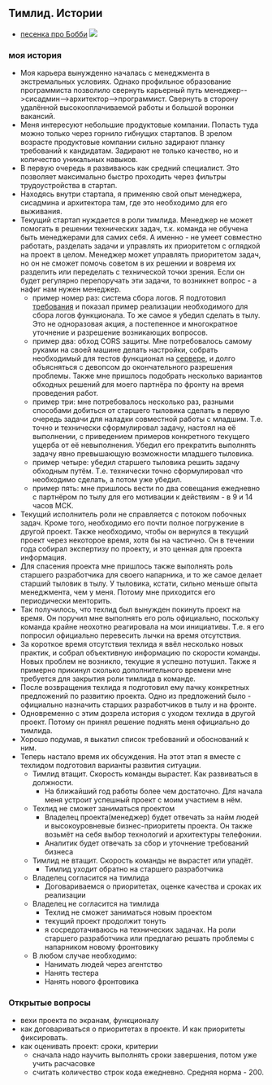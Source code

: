 ## Тимлид. Истории

 * [песенка про Бобби](https://youtu.be/zD-3Dd3evQ4?t=238) ![](/тимлид/бобби.png)

### моя история

 * Моя карьера вынужденно началась с менеджмента в экстремальных условиях. Однако профильное образование программиста позволило свернуть карьерный путь менеджер-->сисадмин-->архитектор-->программист. Свернуть в сторону удалённой высокооплачиваемой работы и большой воронки вакансий.
 * Меня интересуют небольшие продуктовые компании. Попасть туда можно только через горнило гибнущих стартапов. В зрелом возрасте продуктовые компании сильно задирают планку требований к кандидатам. Задирают не только качество, но и количество уникальных навыков.
 * В первую очередь я развиваюсь как средний специалист. Это позволяет максимально быстро проходить через фильтры трудоустройства в стартап.
 * Находясь внутри стартапа, я применяю свой опыт менеджера, сисадмина и архитектора там, где это необходимо для его выживания.
 * Текущий стартап нуждается в роли тимлида. Менеджер не может помогать в решении технических задач, т.к. команда не обучена быть менеджерами для самих себя. А именно - не умеет совместно работать, разделать задачи и управлять их приоритетом с оглядкой на проект в целом. Менеджер может управлять приоритетом задач, но он не сможет помочь советом в их решении и вовремя их разделить или переделать с технической точки зрения. Если он будет регулярно перепоручать эти задачи, то возникнет вопрос - а нафиг нам нужен менеджер.
	* пример номер раз: система сбора логов. Я подготовил [требования](https://gitlab2.nari.ru/maics2/docs/blob/master/Wiki/Сбор%20и%20аналитика%20логов/логи-фронт.md) и показал пример реализации необходимого для сбора логов функционала. То же самое я убедил сделать в тылу. Это не одноразовая акция, а постепенное и многократное уточнение и разрешение возникающих вопросов.
	* пример два: обход CORS защиты. Мне потребовалось самому руками на своей машине делать настройки, собрать необходимый для тестов функционал на [сервере](https://maics2.nari.ru:3012/library), и долго объясняться с девопсом до окончательного разрешения проблемы. Также мне пришлось подобрать несколько вариантов обходных решений для моего партнёра по фронту на время проведения работ.
	* пример три: мне потребовалось несколько раз, разными способами добиться от старшего тыловика сделать в первую очередь задачи для наладки совместной работы с младшим. Т.е. точно и технически сформулировал задачу, настоял на её выполнении, с приведением примеров конкретного текущего ущерба от её невыполнения. Убедил его прекратить выполнять задачу явно превышающую возможности младшего тыловика.
	* пример четыре: убедил старшего тыловика решить задачу обходным путём. Т.е. технически точно сформулировал что необходимо сделать, а потом уже убедил.
	* пример пять: мне пришлось вести по два совещания ежедневно с партнёром по тылу для его мотивации к действиям - в 9 и 14 часов МСК.
 * Текущий исполнитель роли не справляется с потоком побочных задач. Кроме того, необходимо его почти полное погружение в другой проект. Также необходимо, чтобы он вернулся в текущий проект через некоторое время, хотя бы на частично. Он в течении года собирал экспертизу по проекту, и это ценная для проекта информация.
 * Для спасения проекта мне пришлось также выполнять роль старшего разработчика для своего напарника, и то же самое делает старший тыловик в тылу. У тыловика, кстати, сильно меньше опыта менеджмента, чем у меня. Потому мне приходится его периодически менторить.
 * Так получилось, что техлид был вынужден покинуть проект на время. Он поручил мне выполнять его роль официально, поскольку команда крайне неохотно реагировала на мои инициативы. Т.е. я его попросил официально перевесить лычки на время отсутствия.
 * За короткое время отсутствия техлида я ввёл несколько новых практик, и собрал объективную информацию по скорости команды. Новых проблем не возникло, текущие я успешно потушил. Также я примерно прикинул сколько дополнительного времени мне требуется для закрытия роли тимлида в команде.
 * После возвращения техлида я подготовил ему пачку конкретных предложений по развитию проекта. Одно из предложений было - официально назначить старших разработчиков в тылу и на фронте.
 * Одновременно с этим дозрела история с уходом техлида в другой проект. Потому он принял решение поднять меня официально до тимлида.
 * Хорошо подумав, я выкатил список требований и обоснований к ним. 
 * Теперь настало время их обсуждения. На этот этап я вместе с техлидом подготовил варианты развития ситуации.
	* Тимлид втащит. Скорость команды вырастет. Как развиваться в должности.
		* На ближайший год работы более чем достаточно. Для начала меня устроит успешный проект с моим участием в нём.
	* Техлид не сможет заниматься проектом
		* Владелец проекта(менеджер) будет отвечать за найм людей и высокоуровневые бизнес-приоритеты проекта. Он также возьмёт на себя выбор технологий и архитектуры телефонии.
		* Аналитик будет отвечать за сбор и уточнение требований бизнеса
	* Тимлид не втащит. Скорость команды не вырастет или упадёт.
		* Тимлид уходит обратно на старшего разработчика
	* Владелец согласится на тимлида
		* Договариваемся о приоритетах, оценке качества и сроках их реализации
	* Владелец не согласится на тимлида
		* Техлид не сможет заниматься новым проектом
		* текущий проект продолжит тонуть
		* я сосредотачиваюсь на технических задачах. На роли старшего разработчика или предлагаю решать проблемы с напарником новому фронтовику
	* В любом случае необходимо:
		* Нанимать людей через агентство
		* Нанять тестера
		* Нанять нового фронтовика

### Открытые вопросы
 * вехи проекта по экранам, функционалу
 * как договариваться о приоритетах в проекте. И как приоритеты фиксировать.
 * как оценивать проект: сроки, критерии
	 * сначала надо научить выполнять сроки завершения, потом уже учить расчасовке
	 * считать количество строк кода ежедневно. Средняя норма - 200.


